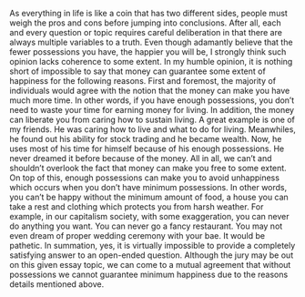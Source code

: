 As everything in life is like a coin that has two different sides, people must weigh the pros and cons before jumping into conclusions. After all, each and every question or topic requires careful deliberation in that there are always multiple variables to a truth. Even though adamantly believe that the fewer possessions you have, the happier you will be, I strongly think such opinion lacks coherence to some extent. In my humble opinion, it is nothing short of impossible to say that money can guarantee some extent of happiness for the following reasons.
First and foremost, the majority of individuals would agree with the notion that the money can make you have much more time. In other words, if you have enough possessions, you don’t need to waste your time for earning money for living. In addition, the money can liberate you from caring how to sustain living. A great example is one of my friends. He was caring how to live and what to do for living. Meanwhiles, he found out his ability for stock trading and he became wealth. Now, he uses most of his time for himself because of his enough possessions. He never dreamed it before because of the money. All in all, we can’t and shouldn’t overlook the fact that money can make you free to some extent. 
On top of this, enough possessions can make you to avoid unhappiness which occurs when you don’t have minimum possessions. In other words, you can’t be happy without the minimum amount of food, a house you can take a rest and clothing which protects you from harsh weather. For example, in our capitalism society, with some exaggeration, you can never do anything you want. You can never go a fancy restaurant. You may not even dream of proper wedding ceremony with your bae. It would be pathetic.
In summation, yes, it is virtually impossible to provide a completely satisfying answer to an open-ended question. Although the jury may be out on this given essay topic, we can come to a mutual agreement that without possessions we cannot guarantee minimum happiness due to the reasons details mentioned above.
